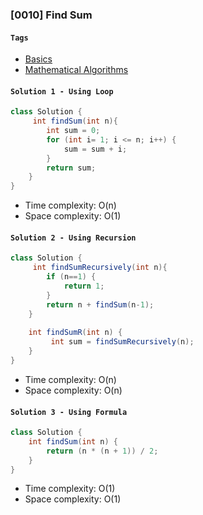 ### [0010] Find Sum

#### `Tags`
- [Basics](../01-basics.md)
- [Mathematical Algorithms](../27-mathematical-algorithms.md)

#### `Solution 1 - Using Loop`
```java
class Solution {
     int findSum(int n){
        int sum = 0;
        for (int i= 1; i <= n; i++) {
            sum = sum + i;
        }
        return sum;
    }
}
```
- Time complexity: O(n)
- Space complexity: O(1)

#### `Solution 2 - Using Recursion`
```java
class Solution {
     int findSumRecursively(int n){
        if (n==1) {
            return 1;
        }
        return n + findSum(n-1);
    }
    
    int findSumR(int n) {
         int sum = findSumRecursively(n);
    }
}
```
- Time complexity: O(n)
- Space complexity: O(n)

#### `Solution 3 - Using Formula`
```java
class Solution {
    int findSum(int n) {
        return (n * (n + 1)) / 2;
    }
}
```
- Time complexity: O(1)
- Space complexity: O(1)
